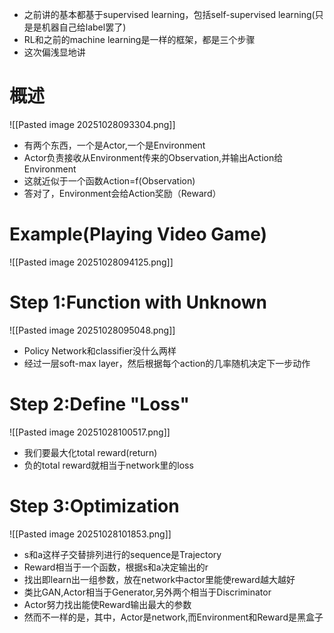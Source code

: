 - 之前讲的基本都基于supervised learning，包括self-supervised learning(只是是机器自己给label罢了)
- RL和之前的machine learning是一样的框架，都是三个步骤
- 这次偏浅显地讲

# 概述
![[Pasted image 20251028093304.png]]
- 有两个东西，一个是Actor,一个是Environment
- Actor负责接收从Environment传来的Observation,并输出Action给Environment
- 这就近似于一个函数Action=f(Observation)
- 答对了，Environment会给Action奖励（Reward）

# Example(Playing Video Game)

![[Pasted image 20251028094125.png]]


# Step 1:Function with Unknown

![[Pasted image 20251028095048.png]]
- Policy Network和classifier没什么两样
- 经过一层soft-max layer，然后根据每个action的几率随机决定下一步动作

# Step 2:Define "Loss"

![[Pasted image 20251028100517.png]]
- 我们要最大化total reward(return)
- 负的total reward就相当于network里的loss

# Step 3:Optimization
![[Pasted image 20251028101853.png]]
- s和a这样子交替排列进行的sequence是Trajectory
- Reward相当于一个函数，根据s和a决定输出的r
- 找出即learn出一组参数，放在network中actor里能使reward越大越好
- 类比GAN,Actor相当于Generator,另外两个相当于Discriminator
- Actor努力找出能使Reward输出最大的参数
- 然而不一样的是，其中，Actor是network,而Environment和Reward是黑盒子
